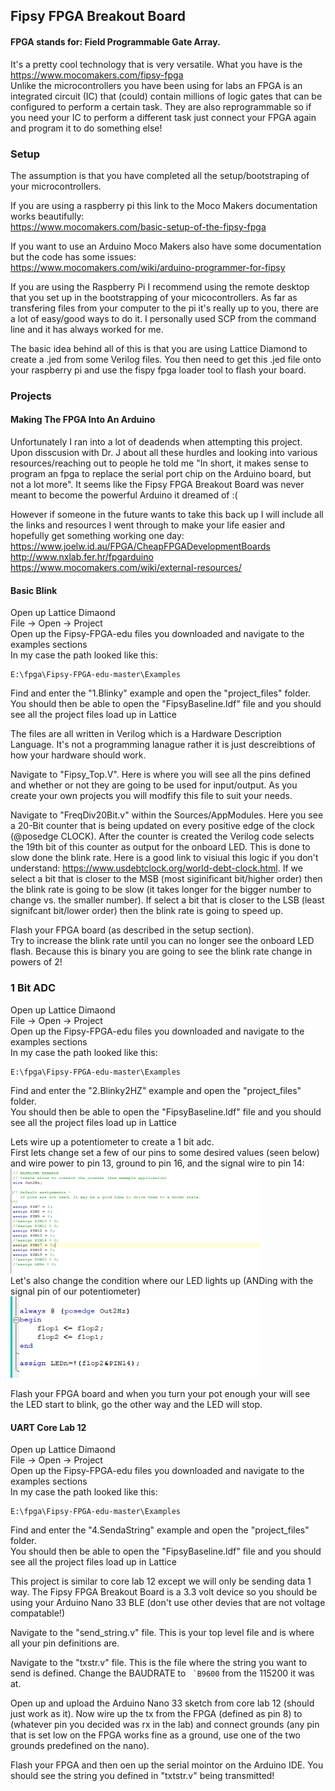 ## Fipsy FPGA Breakout Board 

#### FPGA stands for: Field Programmable Gate Array. 
It's a pretty cool technology that is very versatile. What you have is the https://www.mocomakers.com/fipsy-fpga </br>
Unlike the microcontrollers you have been using for labs an FPGA is an integrated circuit (IC) that (could) contain millions of logic gates that can be configured to perform a certain task. They are also reprogrammable so if you need your IC to perform a different task just connect your FPGA again and program it to do something else! 
### Setup
The assumption is that you have completed all the setup/bootstraping of your microcontrollers.

If you are using a raspberry pi this link to the Moco Makers documentation works beautifully: </br>
https://www.mocomakers.com/basic-setup-of-the-fipsy-fpga </br>

If you want to use an Arduino Moco Makers also have some documentation but the code has some issues: </br>
https://www.mocomakers.com/wiki/arduino-programmer-for-fipsy

If you are using the Raspberry Pi I recommend using the remote desktop that you set up in the bootstrapping of your micocontrollers. As far as transfering files from your computer to the pi it's really up to you, there are a lot of easy/good ways to do it. I personally used SCP from the command line and it has always worked for me.

The basic idea behind all of this is that you are using Lattice Diamond to create a .jed from some Verilog files. You then need to get this .jed file onto your raspberry pi and use the fispy fpga loader tool to flash your board.

### Projects

#### Making The FPGA Into An Arduino
Unfortunately I ran into a lot of deadends when attempting this project. </br>
Upon disscusion with Dr. J about all these hurdles and looking into various resources/reaching out to people he told me "In short, it makes sense to program an fpga to replace the serial port chip on the Arduino board, but not a lot more". It seems like the Fipsy FPGA Breakout Board was never meant to become the powerful Arduino it dreamed of :(

However if someone in the future wants to take this back up I will include all the links and resources I went through to make your life easier and hopefully get something working one day:
https://www.joelw.id.au/FPGA/CheapFPGADevelopmentBoards  </br>
http://www.nxlab.fer.hr/fpgarduino
https://www.mocomakers.com/wiki/external-resources/


#### Basic Blink
Open up Lattice Dimaond </br>
File -> Open -> Project </br>
Open up the Fipsy-FPGA-edu files you downloaded and navigate to the examples sections </br>
In my case the path looked like this:
```
E:\fpga\Fipsy-FPGA-edu-master\Examples
```
Find and enter the "1.Blinky" example and open the "project_files" folder. </br>
You should then be able to open the "FipsyBaseline.ldf" file and you should see all the project files load up in Lattice

The files are all written in Verilog which is a Hardware Description Language. It's not a programming lanague rather it is just descreibtions of how your hardware should work. 

Navigate to "Fipsy_Top.V". Here is where you will see all the pins defined and whether or not they are going to be used for input/output. As you create your own projects you will modfify this file to suit your needs.

Navigate to "FreqDiv20Bit.v" within the Sources/AppModules. Here you see a 20-Bit counter that is being updated on every positive edge of the clock (@posedge CLOCK). After the counter is created the Verilog code selects the 19th bit of this counter as output for the onboard LED. This is done to slow done the blink rate. Here is a good link to visiual this logic if you don't understand: https://www.usdebtclock.org/world-debt-clock.html. If we select a bit that is closer to the MSB (most siginificant bit/higher order) then the blink rate is going to be slow (it takes longer for the bigger number to change vs. the smaller number). If select a bit that is closer to the LSB (least signifcant bit/lower order) then the blink rate is going to speed up.

Flash your FPGA board (as described in the setup section). </br>
Try to increase the blink rate until you can no longer see the onboard LED flash. Because this is binary you are going to see the blink rate change in powers of 2!</br>

### 1 Bit ADC
Open up Lattice Dimaond </br>
File -> Open -> Project </br>
Open up the Fipsy-FPGA-edu files you downloaded and navigate to the examples sections </br>
In my case the path looked like this:
```
E:\fpga\Fipsy-FPGA-edu-master\Examples
```
Find and enter the "2.Blinky2HZ" example and open the "project_files" folder. </br>
You should then be able to open the "FipsyBaseline.ldf" file and you should see all the project files load up in Lattice

Lets wire up a potentiometer to create a 1 bit adc. </br>
First lets change set a few of our pins to some desired values (seen below) and wire power to pin 13, ground to pin 16, and the signal wire to pin 14:</br>
<img src="https://github.com/rickr04/Phys231Projects/blob/main/FPGA/Images/PinsFPGA.PNG" alt="drawing" width="400"/> </br>
Let's also change the condition where our LED lights up (ANDing with the signal pin of our potentiometer)
<img src="https://github.com/rickr04/Phys231Projects/blob/main/FPGA/Images/LEDWIREUP.PNG" alt="drawing" width="400"/> </br>

Flash your FPGA board and when you turn your pot enough your will see the LED start to blink, go the other way and the LED will stop.



#### UART Core Lab 12
Open up Lattice Dimaond </br>
File -> Open -> Project </br>
Open up the Fipsy-FPGA-edu files you downloaded and navigate to the examples sections </br>
In my case the path looked like this:
```
E:\fpga\Fipsy-FPGA-edu-master\Examples
```
Find and enter the "4.SendaString" example and open the "project_files" folder. </br>
You should then be able to open the "FipsyBaseline.ldf" file and you should see all the project files load up in Lattice

This project is similar to core lab 12 except we will only be sending data 1 way.
The Fipsy FPGA Breakout Board is a 3.3 volt device so you should be using your Arduino Nano 33 BLE (don't use other devies that are not voltage compatable!)

Navigate to the "send_string.v" file. This is your top level file and is where all your pin definitions are.

Navigate to the "txstr.v" file. This is the file where the string you want to send is defined. Change the BAUDRATE to ``` `B9600``` from the 115200 it was at. 

Open up and upload the Arduino Nano 33 sketch from core lab 12 (should just work as it). 
Now wire up the tx from the FPGA (defined as pin 8) to (whatever pin you decided was rx in the lab) and connect grounds (any pin that is set low on the FPGA works fine as a ground, use one of the two grounds predefined on the nano).

Flash your FPGA and then oen up the serial mointor on the Arduino IDE. You should see the string you defined in "txtstr.v" being transmitted!




